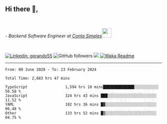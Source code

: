 <h2>Hi there  👋,</h2> </br>

<p><em>- Backend Software Engineer at <a href="https://contasimples.com">Conta Simples</a><img src="https://media.giphy.com/media/WUlplcMpOCEmTGBtBW/giphy.gif" width="30"> 
</em></p></br>


[![Linkedin: gprando55](https://img.shields.io/badge/-gprando55-blue?style=flat-square&logo=Linkedin&logoColor=white&link=https://www.linkedin.com/in/prandogabriel/)](https://www.linkedin.com/in/prandogabriel)
![GitHub followers](https://img.shields.io/github/followers/prandogabriel?label=Follow&style=social)
![](https://visitor-badge.glitch.me/badge?page_id=prandogabriel.prandogabriel)
[![Waka Readme](https://github.com/prandogabriel/prandogabriel/actions/workflows/update-stats.yml.yml/badge.svg)](https://github.com/prandogabriel/prandogabriel/actions/workflows/update-stats.yml.yml)

---

<!--START_SECTION:waka-->

```golang
From: 09 June 2020 - To: 23 February 2024

Total Time: 2,683 hrs 47 mins

TypeScript                 1,594 hrs 10 mins██████████████░░░░░░░░░░░   56.58 %
JavaScript                 324 hrs 43 mins ███░░░░░░░░░░░░░░░░░░░░░░   11.52 %
YAML                       182 hrs 36 mins █▓░░░░░░░░░░░░░░░░░░░░░░░   06.48 %
Other                      133 hrs 52 mins █▒░░░░░░░░░░░░░░░░░░░░░░░   04.75 %
```

<!--END_SECTION:waka-->
